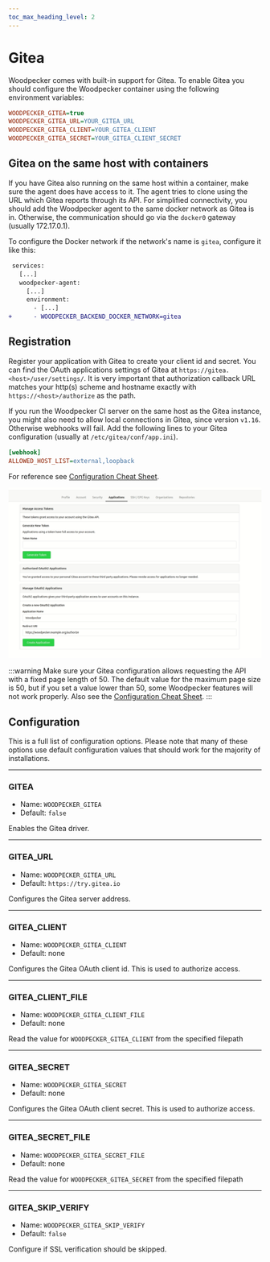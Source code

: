 ```yaml
---
toc_max_heading_level: 2
---
```


# Gitea

Woodpecker comes with built-in support for Gitea. To enable Gitea you should configure the Woodpecker container using the following environment variables:

```ini
WOODPECKER_GITEA=true
WOODPECKER_GITEA_URL=YOUR_GITEA_URL
WOODPECKER_GITEA_CLIENT=YOUR_GITEA_CLIENT
WOODPECKER_GITEA_SECRET=YOUR_GITEA_CLIENT_SECRET
```

## Gitea on the same host with containers

If you have Gitea also running on the same host within a container, make sure the agent does have access to it.
The agent tries to clone using the URL which Gitea reports through its API. For simplified connectivity, you should add the Woodpecker agent to the same docker network as Gitea is in.
Otherwise, the communication should go via the `docker0` gateway (usually 172.17.0.1).

To configure the Docker network if the network's name is `gitea`, configure it like this:

```diff title="docker-compose.yaml"
 services:
   [...]
   woodpecker-agent:
     [...]
     environment:
       - [...]
+      - WOODPECKER_BACKEND_DOCKER_NETWORK=gitea
```

## Registration

Register your application with Gitea to create your client id and secret. You can find the OAuth applications settings of Gitea at `https://gitea.<host>/user/settings/`. It is very important that authorization callback URL matches your http(s) scheme and hostname exactly with `https://<host>/authorize` as the path.

If you run the Woodpecker CI server on the same host as the Gitea instance, you might also need to allow local connections in Gitea, since version `v1.16`. Otherwise webhooks will fail. Add the following lines to your Gitea configuration (usually at `/etc/gitea/conf/app.ini`).

```ini
[webhook]
ALLOWED_HOST_LIST=external,loopback
```

For reference see [Configuration Cheat Sheet](https://docs.gitea.io/en-us/config-cheat-sheet/#webhook-webhook).

![gitea oauth setup](gitea_oauth.gif)

:::warning
Make sure your Gitea configuration allows requesting the API with a fixed page length of 50. The default value for the maximum page size is 50, but if you set a value lower than 50, some Woodpecker features will not work properly. Also see the [Configuration Cheat Sheet](https://docs.gitea.com/administration/config-cheat-sheet#api-api).
:::

## Configuration

This is a full list of configuration options. Please note that many of these options use default configuration values that should work for the majority of installations.

---

### GITEA

- Name: `WOODPECKER_GITEA`
- Default: `false`

Enables the Gitea driver.

---

### GITEA_URL

- Name: `WOODPECKER_GITEA_URL`
- Default: `https://try.gitea.io`

Configures the Gitea server address.

---

### GITEA_CLIENT

- Name: `WOODPECKER_GITEA_CLIENT`
- Default: none

Configures the Gitea OAuth client id. This is used to authorize access.

---

### GITEA_CLIENT_FILE

- Name: `WOODPECKER_GITEA_CLIENT_FILE`
- Default: none

Read the value for `WOODPECKER_GITEA_CLIENT` from the specified filepath

---

### GITEA_SECRET

- Name: `WOODPECKER_GITEA_SECRET`
- Default: none

Configures the Gitea OAuth client secret. This is used to authorize access.

---

### GITEA_SECRET_FILE

- Name: `WOODPECKER_GITEA_SECRET_FILE`
- Default: none

Read the value for `WOODPECKER_GITEA_SECRET` from the specified filepath

---

### GITEA_SKIP_VERIFY

- Name: `WOODPECKER_GITEA_SKIP_VERIFY`
- Default: `false`

Configure if SSL verification should be skipped.
